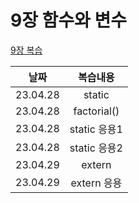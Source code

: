 # 9장 함수와 변수
[9장 복습](https://blog.naver.com/shimgy2000/223088229999)

|**날짜**|**복습내용**|
|:---:|:---:|
|23.04.28|static|
|23.04.28|factorial()|
|23.04.28|static 응용1|
|23.04.28|static 응용2|
|23.04.29|extern|
|23.04.29|extern 응용|
